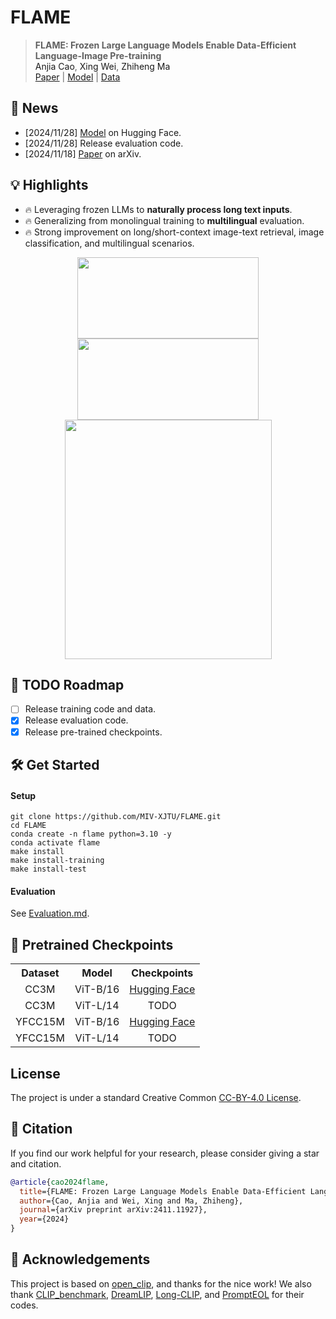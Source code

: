 # FLAME


> **FLAME: Frozen Large Language Models Enable Data-Efficient Language-Image Pre-training** <br>
<a>Anjia Cao</a>,</span> <a>Xing Wei</a>,</span> <a>Zhiheng Ma</a><br>
[Paper](https://arxiv.org/abs/2411.11927) | [Model](https://huggingface.co/caj/FLAME-ViT-B-16) | [Data]()


## 📰 News
- [2024/11/28] [Model](https://huggingface.co/caj/FLAME-ViT-B-16) on Hugging Face.
- [2024/11/28] Release evaluation code.
- [2024/11/18] [Paper](https://arxiv.org/abs/2411.11927) on arXiv.

## 💡 Highlights
- 🔥 Leveraging frozen LLMs to **naturally process long text inputs**.
- 🔥 Generalizing from monolingual training to **multilingual** evaluation.
- 🔥 Strong improvement on long/short-context image-text retrieval, image classification, and multilingual scenarios.

<img src="figures\long_context_1.png" style="vertical-align: -10px; display: block; margin-left: auto; margin-right: auto;" height="130px" width="290px">
<img src="figures\long_context_2.png" style="vertical-align: -10px; display: block; margin-left: auto; margin-right: auto;" height="130px" width="290px">
<img src="figures\multilingual_t2i_radar.png" style="vertical-align: -10px; display: block; margin-left: auto; margin-right: auto;" height="383px" width="331px">

## 📅 TODO Roadmap

- [ ] Release training code and data.
- [x] Release evaluation code.
- [x] Release pre-trained checkpoints.

## 🛠️ Get Started
#### Setup
```
git clone https://github.com/MIV-XJTU/FLAME.git
cd FLAME
conda create -n flame python=3.10 -y
conda activate flame
make install
make install-training
make install-test
```

#### Evaluation
See [Evaluation.md](./Evaluation.md).

## 🔐 Pretrained Checkpoints
<table><tbody>
<!-- START TABLE -->
<!-- TABLE HEADER -->
<th valign="center">Dataset</th>
<th valign="center">Model</th>
<th valign="center">Checkpoints</th>

<!-- TABLE BODY -->
<tr>
<td align="center">CC3M</td>
<td align="center">ViT-B/16</td>
<td align="center"><a href="https://huggingface.co/caj/FLAME-ViT-B-16/blob/main/FLAME-CC3M-ViT-B-16.pt">Hugging Face</a></td>
</tr>
<tr>
<td align="center">CC3M</td>
<td align="center">ViT-L/14</td>
<td align="center">TODO</td>
</tr>
<tr>
<td align="center">YFCC15M</td>
<td align="center">ViT-B/16</td>
<td align="center"><a href="https://huggingface.co/caj/FLAME-ViT-B-16/blob/main/FLAME-YFCC15M-ViT-B-16.pt">Hugging Face</a></td>
</tr>
<tr>
<td align="center">YFCC15M</td>
<td align="center">ViT-L/14</td>
<td align="center">TODO</td>
</tr>
</tbody></table>

## License

The project is under a standard Creative Common [CC-BY-4.0 License](./LICENSE).

## 📖 Citation
If you find our work helpful for your research, please consider giving a star and citation.
```bibtex
@article{cao2024flame,
  title={FLAME: Frozen Large Language Models Enable Data-Efficient Language-Image Pre-training},
  author={Cao, Anjia and Wei, Xing and Ma, Zhiheng},
  journal={arXiv preprint arXiv:2411.11927},
  year={2024}
}
```

## 🫡 Acknowledgements
This project is based on [open_clip](https://github.com/mlfoundations/open_clip), and thanks for the nice work! 
We also thank [CLIP_benchmark](https://github.com/LAION-AI/CLIP_benchmark), [DreamLIP](https://github.com/zyf0619sjtu/DreamLIP), [Long-CLIP](https://github.com/beichenzbc/Long-CLIP), and [PromptEOL](https://github.com/kongds/scaling_sentemb) for their codes.